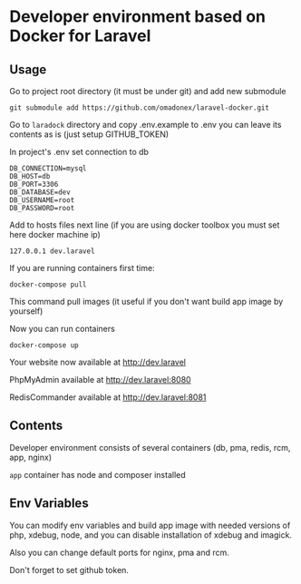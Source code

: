 # Developer environment based on Docker for Laravel

## Usage

Go to project root directory (it must be under git) and add new submodule

```
git submodule add https://github.com/omadonex/laravel-docker.git
```

Go to `laradock` directory and copy .env.example to .env you can leave its contents as is (just setup GITHUB_TOKEN)

In project's .env set connection to db
 
```
DB_CONNECTION=mysql
DB_HOST=db
DB_PORT=3306
DB_DATABASE=dev
DB_USERNAME=root
DB_PASSWORD=root
```

Add to hosts files next line (if you are using docker toolbox you must set here docker machine ip)
```
127.0.0.1 dev.laravel
```

If you are running containers first time:
```
docker-compose pull
```
This command pull images (it useful if you don't want build app image by yourself)

Now you can run containers

```
docker-compose up 
```

Your website now available at http://dev.laravel

PhpMyAdmin available at http://dev.laravel:8080

RedisCommander available at http://dev.laravel:8081

## Contents
Developer environment consists of several containers (db, pma, redis, rcm, app, nginx)

`app` container has node and composer installed

## Env Variables
You can modify env variables and build app image with needed versions of php, xdebug, node, and you can disable installation of xdebug and imagick.

Also you can change default ports for nginx, pma and rcm.

Don't forget to set github token. 
